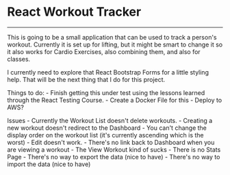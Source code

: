 # React Workout Tracker
-----

This is going to be a small application that can be used to track a person's workout. Currently it is set up for lifting, but it might be smart to change it so it also works for Cardio Exercises, also combining them, and also for classes.

I currently need to explore that React Bootstrap Forms for a little styling help. That will be the next thing that I do for this project.

Things to do:
    - Finish getting this under test using the lessons learned through the React Testing Course.
    - Create a Docker File for this
    - Deploy to AWS?
    

Issues
    - Currently the Workout List doesn't delete workouts.
    - Creating a new workout doesn't redirect to the Dashboard
    - You can't change the display order on the workout list (it's currently ascending which is the worst)
    - Edit doesn't work.
    - There's no link back to Dashboard when you are viewing a workout
    - The View Workout kind of sucks
    - There is no Stats Page
    - There's no way to export the data (nice to have)
    - There's no way to import the data (nice to have)